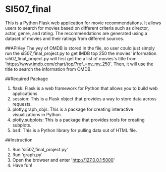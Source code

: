 # SI507_final
This is a Python Flask web application for movie recommendations. It allows users to search for movies based on different criteria such as 
director, actor, genre, and rating. The recommendations are generated using a dataset of movies and their ratings from different sources.

##APIKey
The yey of OMDB is stored in the file, so user could just simply run the si507_final_project.py to get IMDB top 250 the movies' information.
si507_final_project.py will first get the a list of movies's title from 'https://www.imdb.com/chart/top/?ref_=nv_mv_250'. Then, it will use the title to
search the information from OMDB.

##Required Package
1. flask: Flask is a web framework for Python that allows you to build web applications
2. session: This is a Flask object that provides a way to store data across requests.
3. plotly.graph_objs: This is a package for creating interactive visualizations in Python. 
4. plotly.subplots: This is a package that provides tools for creating subplots.
5. bs4: This is a Python library for pulling data out of HTML file.

##Instruction
1. Run 'si507_final_project.py'
2. Run 'graph.py'
3. Open the browser and enter 'http://127.0.0.1:5000'
4. Have fun!
